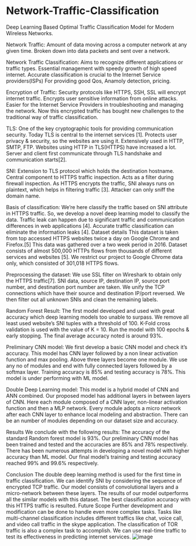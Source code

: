 # Network-Traffic-Classification
Deep Learning Based Optimal Traffic Classification Model for Modern Wireless Networks.

Network Traffic:
Amount of data moving across a computer network at any given time. 
Broken down into data packets and sent over a network.

Network Traffic Classification:
Aims to recognize different applications or traffic types.
Essential management with speedy growth of high speed internet.
Accurate classification is crucial to the Internet Service providers(ISPs)
For providing good Qos, Anamoly detection, pricing.

Encryption of Traffic:
Security protocols like HTTPS, SSH, SSL will encrypt internet traffic.
Encrypts user sensitive information from online attacks.
Easier for the Internet Service Providers in troubleshooting and managing the network.
Now this encrypted traffic has bought new challenges to the traditional way of traffic classification.

TLS:
One of the key cryptographic tools for providing communication security.
Today TLS is central to the internet services [1].
Protects user privacy & security, so the websites are using it.
Extensively used in HTTP, SMTP, FTP.
Websites using HTTP in TLS(HTTPS) have increased a lot.
Server and client first communicate through TLS handshake and communication starts[2].

SNI:
Extension to TLS protocol which holds the destination hostname.
Central component to HTTPS traffic inspection.
Acts as a filter during firewall inspection.
As HTTPS encrypts the traffic, SNI always runs on plaintext, which helps in filtering traffic [3].
Attacker can only sniff the domain name.


Basis of classification:
We’re here classify the traffic based on SNI attribute in HTTPS traffic.
So, we develop a novel deep learning model to classify the data.
Traffic leak can happen due to significant traffic and communication differences in web applications [4].
Accurate traffic classification can eliminate the information leaks [4].
Dataset details
This dataset is taken from top accessed HTTPS websites twice a day on Google Chrome and Firefox.[5]
This data was gathered over a two week period in 2016.
Dataset consists of almost 500,000 HTTPs flows from thousands of different services and websites [5].
We restrict our project to Google Chrome data only, which consisted of 301,018 HTTPS flows.

Preprocessing the dataset:
We use SSL filter on Wireshark to obtain only the HTTPS traffic[7].
SNI data, source IP, destination IP, source port number, and destination port number are taken.
 We unify the TCP connections which have their source and destination IP/port reversed.
 We then filter out all unknown SNIs and clean the remaining labels.

Random Forest Result:
The first model developed and used with great accuracy which deep learning models too unable to surpass.
We remove all least used website’s SNI tuples with a threshold of 100.
K-Fold cross validation is used with the value of K = 10.
Run the model with 100 epochs & early stopping.
The final average accuracy noted is around 93%.
 
Preliminary CNN model:
We first develop a basic CNN model and check it’s accuracy.
This model has CNN layer followed by a non linear activation function and max pooling. 
Above three layers become one module. 
We use any no of modules and end with fully connected layers followed by a softmax layer.
Training accuracy is 85% and testing accuracy is 78%.
 This model is under performing with ML model.

Double Deep Learning model:
This model is a hybrid model of CNN and ANN combined.
Our proposed model has additional layers in between layers of CNN.
Here each module composed of a CNN layer, non-linear activation function and then a MLP network.
Every module adopts a micro network after each CNN layer to enhance local modeling and abstraction.
There can be an number of modules depending on our dataset size and accuracy.


Results
We conclude with the following results:
The accuracy of the standard Random forest model is 93%.
 Our preliminary CNN model has been trained and tested and the accuracies are 85% and 78% respectively.
There has been numerous attempts in developing a novel model with higher accuracy than ML model.
Our final model’s training and testing accuracy reached 99% and 99.6% respectively.


Conclusion
The double deep learning method is used for the first time in traffic classification.
We can identify SNI by considering the sequence of encrypted TCP traffic.
Our model consists of convolutional layers and a micro-network between these layers.
The results of our model outperforms all the similar models with this dataset.
The best classification accuracy with this HTTPS traffic is resulted.
Future Scope
Further development and modification can be done to handle even more complex tasks.
Tasks like multi-channel classification includes different traffics like chat, voice call, and video call traffic in the skype application. 
The classification of TOR traffic is also a complex task to accomplish. 
We can use real-time traffic to test its effectiveness in predicting internet services. 
![image](https://github.com/HemanthkumarPutta/Network-Traffic-Classification/assets/40890488/d073b774-d000-4f6f-96a1-94b886372f64)
